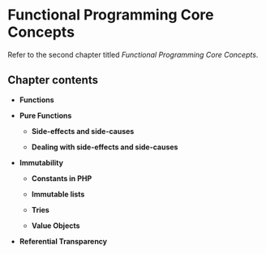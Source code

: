 # Functional Programming Core Concepts

Refer to the second chapter titled *Functional Programming Core Concepts*.

## Chapter contents

- **Functions**

- **Pure Functions**
    
    - **Side-effects and side-causes**

    - **Dealing with side-effects and side-causes**

- **Immutability**
    
    - **Constants in PHP**

    - **Immutable lists**

    - **Tries**

    - **Value Objects**

- **Referential Transparency**
